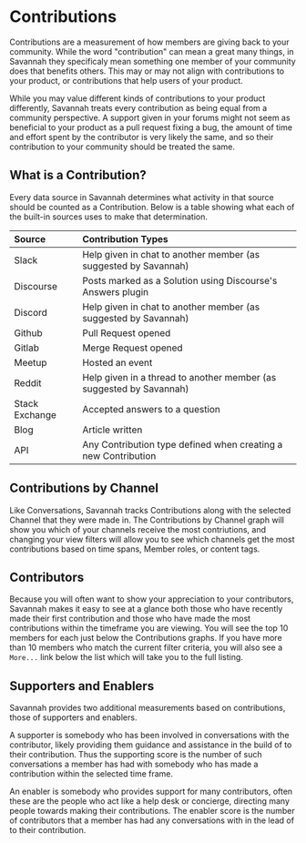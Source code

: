 # Contributions

Contributions are a measurement of how members are giving back to your community. While the word "contribution" can mean a great many things, in Savannah they specificaly mean something one member of your community does that benefits others. This may or may not align with contributions to your product, or contributions that help users of your product.

While you may value different kinds of contributions to your product differently, Savannah treats every contribution as being equal from a community perspective. A support given in your forums might not seem as beneficial to your product as a pull request fixing a bug, the amount of time and effort spent by the contributor is very likely the same, and so their contribution to your community should be treated the same.

## What is a Contribution?

Every data source in Savannah determines what activity in that source should be counted as a Contribution. Below is a table showing what each of the built-in sources uses to make that determination.

| Source         | Contribution Types |
|:---------------|:------------------|
| Slack          | Help given in chat to another member (as suggested by Savannah) |
| Discourse      | Posts marked as a Solution using Discourse's Answers plugin |
| Discord        | Help given in chat to another member (as suggested by Savannah) |
| Github         | Pull Request opened |
| Gitlab         | Merge Request opened |
| Meetup         | Hosted an event |
| Reddit         | Help given in a thread to another member (as suggested by Savannah) |
| Stack Exchange | Accepted answers to a question |
| Blog           | Article written |
| API            | Any Contribution type defined when creating a new Contribution |
 
## Contributions by Channel

Like Conversations, Savannah tracks Contributions along with the selected Channel that they were made in. The Contributions by Channel graph will show you which of your channels receive the most contriutions, and changing your view filters will allow you to see which channels get the most contributions based on time spans, Member roles, or content tags.

## Contributors

Because you will often want to show your appreciation to your contributors, Savannah makes it easy to see at a glance both those who have recently made their first contribution and those who have made the most contributions within the timeframe you are viewing. You will see the top 10 members for each just below the Contributions graphs. If you have more than 10 members who match the current filter criteria, you will also see a `More...` link below the list which will take you to the full listing.

## Supporters and Enablers

Savannah provides two additional measurements based on contributions, those of supporters and enablers. 

A supporter is somebody who has been involved in conversations with the contributor, likely providing them guidance and assistance in the build of to their contribution. Thus the supporting score is the number of such conversations a member has had with somebody who has made a contribution within the selected time frame.

An enabler is somebody who provides support for many contributors, often these are the people who act like a help desk or concierge, directing many people towards making their contributions. The enabler score is the number of contributors that a member has had any conversations with in the lead of to their contribution.
